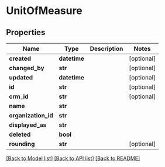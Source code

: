 # UnitOfMeasure

## Properties
Name | Type | Description | Notes
------------ | ------------- | ------------- | -------------
**created** | **datetime** |  | [optional] 
**changed_by** | **str** |  | [optional] 
**updated** | **datetime** |  | [optional] 
**id** | **str** |  | [optional] 
**crm_id** | **str** |  | [optional] 
**name** | **str** |  | 
**organization_id** | **str** |  | 
**displayed_as** | **str** |  | 
**deleted** | **bool** |  | 
**rounding** | **str** |  | [optional] 

[[Back to Model list]](../README.md#documentation-for-models) [[Back to API list]](../README.md#documentation-for-api-endpoints) [[Back to README]](../README.md)

